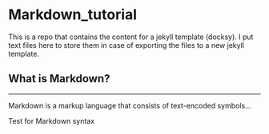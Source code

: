 # Markdown_tutorial
This is a repo that contains the content for a jekyll template (docksy). I put text files here to store them in case of exporting the files to a new jekyll template. 

## What is Markdown?
---

Markdown is a markup language that consists of text-encoded symbols...

Test for Markdown syntax
